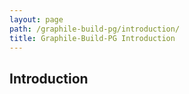 ```yaml
---
layout: page
path: /graphile-build-pg/introduction/
title: Graphile-Build-PG Introduction
---
```


## Introduction
